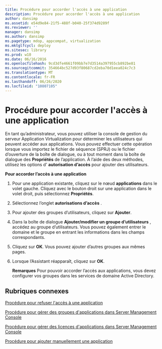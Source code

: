 ```yaml
---
title: Procédure pour accorder l'accès à une application
description: Procédure pour accorder l'accès à une application
author: dansimp
ms.assetid: e54d9e84-21f5-488f-b040-25f374d9289f
ms.reviewer: ''
manager: dansimp
ms.author: dansimp
ms.pagetype: mdop, appcompat, virtualization
ms.mktglfcycl: deploy
ms.sitesec: library
ms.prod: w10
ms.date: 06/16/2016
ms.openlocfilehash: 9cd3dfe4661f09bb7e7d3514a397955cb892be81
ms.sourcegitcommit: 354664bc527d93f80687cd2eba70d1eea024c7c3
ms.translationtype: MT
ms.contentlocale: fr-FR
ms.lasthandoff: 06/26/2020
ms.locfileid: "10807105"
---
```

# Procédure pour accorder l'accès à une application


En tant qu’administrateur, vous pouvez utiliser la console de gestion du serveur Application Virtualization pour déterminer les utilisateurs qui peuvent accéder aux applications. Vous pouvez effectuer cette opération lorsque vous importez le fichier de séquence (SPRJ) ou le fichier d’ouverture de la boîte de dialogue, ou à tout moment dans la boîte de dialogue des **Propriétés** de l’application. À l’aide des deux méthodes, utilisez les options d' **autorisation d’accès** pour ajouter des utilisateurs.

**Pour accorder l’accès à une application**

1.  Pour une application existante, cliquez sur le nœud **applications** dans le volet gauche. Cliquez avec le bouton droit sur une application dans le volet droit, puis sélectionnez **Propriétés**.

2.  Sélectionnez l’onglet **autorisations d’accès** .

3.  Pour ajouter des groupes d’utilisateurs, cliquez sur **Ajouter**.

4.  Dans la boîte de dialogue **Ajouter/modifier un groupe d’utilisateurs** , accédez au groupe d’utilisateurs. Vous pouvez également entrer le domaine et le groupe en entrant les informations dans les champs correspondants.

5.  Cliquez sur **OK**. Vous pouvez ajouter d’autres groupes aux mêmes pages.

6.  Lorsque l’Assistant réapparaît, cliquez sur **OK**.

    **Remarques**  Pour pouvoir accorder l’accès aux applications, vous devez configurer vos groupes dans les services de domaine Active Directory.

     

## Rubriques connexes


[Procédure pour refuser l'accès à une application](how-to-deny-access-to-an-application.md)

[Procédure pour gérer des groupes d'applications dans Server Management Console](how-to-manage-application-groups-in-the-server-management-console.md)

[Procédure pour gérer des licences d'applications dans Server Management Console](how-to-manage-application-licenses-in-the-server-management-console.md)

[Procédure pour ajouter manuellement une application](how-to-manually-add-an-application.md)

 

 





